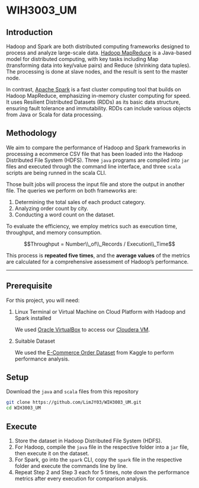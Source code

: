 # WIH3003_UM

## Introduction

Hadoop and Spark are both distributed computing frameworks designed to process and analyze large-scale data. [Hadoop MapReduce](https://hadoop.apache.org/docs/current/hadoop-mapreduce-client/hadoop-mapreduce-client-core/MapReduceTutorial.html) is a Java-based model for distributed computing, with key tasks including Map (transforming data into key/value pairs) and Reduce (shrinking data tuples). The processing is done at slave nodes, and the result is sent to the master node. 

In contrast, [Apache Spark](https://spark.apache.org/) is a fast cluster computing tool that builds on Hadoop MapReduce, emphasizing in-memory cluster computing for speed. It uses Resilient Distributed Datasets (RDDs) as its basic data structure, ensuring fault tolerance and immutability. RDDs can include various objects from Java or Scala for data processing.

## Methodology

We aim to compare the performance of Hadoop and Spark frameworks in processing a ecommerce CSV file that has been loaded into the Hadoop Distributed File System (HDFS). Three `java` programs are compiled into `jar` files and executed through the command line interface, and three `scala` scripts are being runned in the scala CLI. 

Those built jobs will process the input file and store the output in another file. The queries we perform on both frameworks are:

1. Determining the total sales of each product category.
2. Analyzing order count by city.
3. Conducting a word count on the dataset. 

To evaluate the efficiency, we employ metrics such as execution time, throughput, and memory consumption.

$$Throughput = Number\\_of\\_Records / Execution\\_Time$$

This process is **repeated five times**, and the **average values** of the metrics are calculated for a comprehensive assessment of Hadoop’s performance.

---

## Prerequisite

For this project, you will need:

1. Linux Terminal or Virtual Machine on Cloud Platform with Hadoop and Spark installed
    
    We used [Oracle VirtualBox](https://www.oracle.com/virtualization/technologies/vm/downloads/virtualbox-downloads.html) to access our [Cloudera VM](https://www.cloudera.com/downloads/cdp-private-cloud-trial.html).

2. Suitable Dataset
    
    We used the [E-Commerce Order Dataset](https://www.kaggle.com/datasets/bytadit/ecommerce-order-dataset) from Kaggle to perform performance analysis.

## Setup

Download the `java` and `scala` files from this repository

```sh
git clone https://github.com/LimJY03/WIH3003_UM.git
cd WIH3003_UM
```

## Execute

1. Store the dataset in Hadoop Distributed File System (HDFS).
2. For Hadoop, compile the `java` file in the respective folder into a `jar` file, then execute it on the dataset.
3. For Spark, go into the `spark` CLI, copy the `spark` file in the respective folder and execute the commands line by line.
4. Repeat Step 2 and Step 3 each for 5 times, note down the performance metrics after every execution for comparison analysis.
